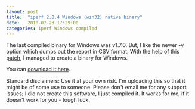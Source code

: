 ```yaml
---
layout: post
title:  "iperf 2.0.4 Windows (win32) native binary"
date:   2010-07-23 17:29:00
categories: iperf Windows compiled
---
```


The last compiled binary for Windows was v1.7.0. But, I like the newer -y option which dumps out the report in CSV format. With the help of this [patch][iperf-patch], I managed to create a binary for Windows. 

You can [download it here][download].

Standard disclaimers: Use it at your own risk. I'm uploading this so that it might be of some use to someone. Please don't email me for any support issues; I did not create this software, I just compiled it. It works for me, if it doesn't work for you - tough luck.

[iperf-patch]: http://sourceforge.net/tracker/index.php?func=detail&aid=2919936&group_id=128336&atid=711373
[download]: /assets/files/iperf-2.0.4-win32.zip
